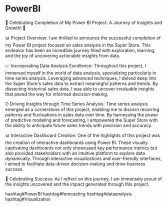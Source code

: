 # PowerBI
🚀 Celebrating Completion of My Power BI Project: A Journey of Insights and Growth! 🚀 

📊 Project Overview: I am thrilled to announce the successful completion of my Power BI project focused on sales analysis in the Super Store. This endeavor has been an incredible journey filled with exploration, learning, and the joy of uncovering actionable insights from data.
 
📈 Incorporating Data Analysis Excellence: Throughout this project, I immersed myself in the world of data analysis, specializing particularly in time series analysis. Leveraging advanced techniques, I delved deep into the Super Store's sales data to extract meaningful patterns and trends. By dissecting historical sales data, I was able to uncover invaluable insights that paved the way for informed decision-making. 

⏰ Driving Insights through Time Series Analysis: Time series analysis emerged as a cornerstone of this project, enabling me to discern recurring patterns and fluctuations in sales data over time. By harnessing the power of predictive modeling and forecasting, I empowered the Super Store with the ability to anticipate future sales trends with precision and accuracy. 

📊 Interactive Dashboard Creation: One of the highlights of this project was the creation of interactive dashboards using Power BI. These visually captivating dashboards not only showcased key performance metrics but also provided stakeholders with an intuitive platform to explore data dynamically. Through interactive visualizations and user-friendly interfaces, I aimed to facilitate data-driven decision-making and drive business success. 

🎉 Celebrating Success: As I reflect on this journey, I am immensely proud of the insights uncovered and the impact generated through this project. 


hashtag#PowerBI hashtag#forecasting hashtag#dataanalysis hashtag#Visualization
